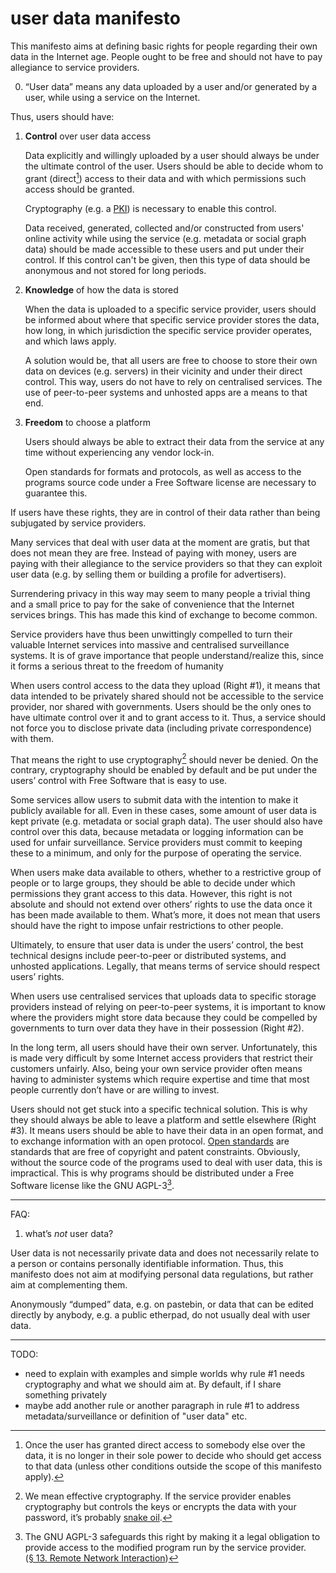 # user data manifesto

This manifesto aims at defining basic rights for people regarding
their own data in the Internet age. People ought to be free and
should not have to pay allegiance to service providers. 

<ol start="0">
<li>
   “User data” means any data uploaded by a user and/or generated by a user,
   while using a service on the Internet.
</li>
</ol>

Thus, users should have:

1. **Control** over user data access

    Data explicitly and willingly uploaded by a user should always be under the
    ultimate control of the user. Users should be able to decide whom to grant
    (direct[^whydirect]) access to their data and with which permissions such
    access should be granted.

    Cryptography (e.g. a [PKI]) is necessary to enable this control.

    Data received, generated, collected and/or constructed from
    users' online activity while using the service (e.g. metadata or social 
    graph data) should be made accessible to these users and put 
    under their control. If this control can't be given, then this
    type of data should be anonymous and not stored for long periods.

[PKI]: https://en.wikipedia.org/wiki/PKI

2. **Knowledge** of how the data is stored

    When the data is uploaded to a specific service provider,
    users should be informed about where that specific service
    provider stores the data, how long, in which jurisdiction the
    specific service provider operates, and which laws apply.

    A solution would be, that all users are free to choose to 
    store their own data on devices (e.g. servers) in their 
    vicinity and under their direct control. This way, users 
    do not have to rely on centralised services. The use of 
    peer-to-peer systems and unhosted apps are a means to
    that end.

3. **Freedom** to choose a platform

    Users should always be able to extract their data from
    the service at any time without experiencing any vendor 
    lock-in.

    Open standards for formats and protocols, as well as access 
    to the programs source code under a Free Software license 
    are necessary to guarantee this.

If users have these rights, they are in control of their data 
rather than being subjugated by service providers. 

Many services that deal with user data at the moment are gratis, 
but that does not mean they are free. Instead of paying with money, 
users are paying with their allegiance to the service providers 
so that they can exploit user data (e.g. by selling them or 
building a profile for advertisers). 

Surrendering privacy in this way may seem to many people a trivial 
thing and a small price to pay for the sake of convenience that the
Internet services brings. This has made this kind of exchange to 
become common.

Service providers have thus been unwittingly compelled to turn 
their valuable Internet services into massive and centralised 
surveillance systems. It is of grave importance that people understand/realize
this, since it forms a serious threat to the freedom of humanity

When users control access to the data they upload (Right #1), it
means that data intended to be privately shared should not be
accessible to the service provider, nor shared with governments.
Users should be the only ones to have ultimate control over it and
to grant access to it. Thus, a service should not force you
to disclose private data (including private correspondence) with
them. 

That means the right to use cryptography[^snake-oil] should never
be denied. On the contrary, cryptography should be enabled by
default and be put under the users’ control with Free Software
that is easy to use.  

[^snake-oil]: We mean effective cryptography. If the service
provider enables cryptography but controls the keys or encrypts
the data with your password, it’s probably [snake oil][Snake Oil].

[Snake Oil]: https://en.wikipedia.org/wiki/Snake_oil_%28cryptography%29

Some services allow users to submit data with the intention to
make it publicly available for all. Even in these cases, some
amount of user data is kept private (e.g. metadata or social graph
data). The user should also have control over this data, because
metadata or logging information can be used for unfair surveillance.
Service providers must commit to keeping these to a minimum, and
only for the purpose of operating the service.

When users make data available to others, whether to a restrictive
group of people or to large groups, they should be able to decide
under which permissions they grant access to this data. However,
this right is not absolute and should not extend over others’
rights to use the data once it has been made available to them.
What’s more, it does not mean that users should have the right to
impose unfair restrictions to other people. 

Ultimately, to ensure that user data is under the users’ control,
the best technical designs include peer-to-peer or distributed
systems, and unhosted applications. Legally, that means terms of
service should respect users’ rights.

When users use centralised services that uploads data to specific
storage providers instead of relying on peer-to-peer systems, it
is important to know where the providers might store data because
they could be compelled by governments to turn over data they have
in their possession (Right #2).

In the long term, all users should have their own server.
Unfortunately, this is made very difficult by some Internet access
providers that restrict their customers unfairly. Also, being your
own service provider often means having to administer systems
which require expertise and time that most people currently don’t
have or are willing to invest.

Users should not get stuck into a specific technical solution.
This is why they should always be able to leave a platform and
settle elsewhere (Right #3). It means users should be able to have
their data in an open format, and to exchange information with an
open protocol. [Open standards] are standards that are free of
copyright and patent constraints. Obviously, without the source
code of the programs used to deal with user data, this is
impractical. This is why programs should be distributed under a
Free Software license like the GNU AGPL-3[^agpl].

[^agpl]: The GNU AGPL-3 safeguards this right by making it a
legal obligation to provide access to the modified program run by
the service provider. ([§ 13. Remote Network Interaction][agplv3])

[^whydirect]: Once the user has granted direct access to somebody else over the
  data, it is no longer in their sole power to decide who should get access to
  that data (unless other conditions outside the scope of this manifesto
  apply).


[Open standards]: http://fsfe.org/activities/os/def.html
[agplv3]: http://www.gnu.org/licenses/agpl.html

-----

FAQ:

1. what’s *not* user data?

User data is not necessarily private data and does not necessarily
relate to a person or contains personally identifiable
information. Thus, this manifesto does not aim at modifying
personal data regulations, but rather aim at complementing them.

Anonymously “dumped” data, e.g. on pastebin, or data that can be
edited directly by anybody, e.g. a public etherpad, do not usually
deal with user data.

-----



TODO:

 - need to explain with examples and simple worlds why rule #1
   needs cryptography and what we should aim at. By default, if I
   share something privately
 - maybe add another rule or another paragraph in rule #1 to
   address metadata/surveillance or definition of "user data" etc.
